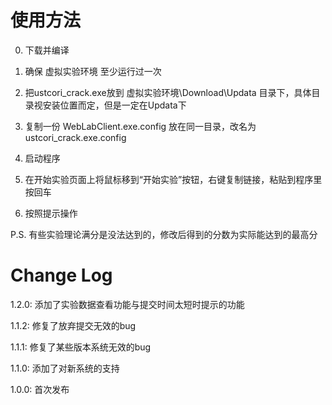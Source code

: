 # 使用方法
0. 下载并编译

1. 确保 虚拟实验环境 至少运行过一次
2. 把ustcori_crack.exe放到 虚拟实验环境\Download\Updata 目录下，具体目录视安装位置而定，但是一定在Updata下
3. 复制一份 WebLabClient.exe.config 放在同一目录，改名为ustcori_crack.exe.config
4. 启动程序
5. 在开始实验页面上将鼠标移到“开始实验”按钮，右键复制链接，粘贴到程序里按回车
6. 按照提示操作

P.S. 有些实验理论满分是没法达到的，修改后得到的分数为实际能达到的最高分


# Change Log

1.2.0: 添加了实验数据查看功能与提交时间太短时提示的功能

1.1.2: 修复了放弃提交无效的bug

1.1.1: 修复了某些版本系统无效的bug

1.1.0: 添加了对新系统的支持

1.0.0: 首次发布